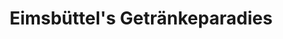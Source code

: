 ---
title: "Eimsbüttel's Getränkeparadies"
url: /hamburg/eimsbuettels-getraenkeparadies/
shop: Getränke
---